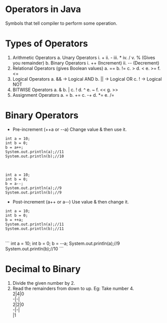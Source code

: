 # Operators in Java
Symbols that tell compiler to perform some operation.
# Types of Operators
1. Arithmetic Operators
    a. Unary Operators
        i. +
        ii. -
        iii. *
        iv. /
        v. % (Gives you remainder)
    b. Binary Operators
        i. ++ (Increment)
        ii. -- (Decrement)
2. Relational Operators (gives Boolean values)
    a. ==
    b. !=
    c. >
    d. <
    e. >=
    f. <=
3. Logical Operators
    a. && -> Logical AND
    b. || -> Logical OR
    c. ! -> Logical NOT
4. BITWISE Operators
    a. &
    b. |
    c. !
    d. ^
    e. ~
    f. <<
    g. >>
5. Assignment Operators
    a. =
    b. +=
    c. -+
    d. *=
    e. /=

# Binary Operators
- Pre-increment (++a or --a)
Change value & then use it.<br>
```
int a = 10;
int b = 0;
b = a++;
System.out.println(a);//11
System.out.println(b);//10
```
<br>

```
int a = 10;
int b = 0;
b = a--;
System.out.println(a);//9
System.out.println(b);//9
```

- Post-increment (a++ or a--)
Use value & then change it.<br>
```
int a = 10;
int b = 0;
b = ++a;
System.out.println(a);//11
System.out.println(b);//11
```
<br>
```
int a = 10;
int b = 0;
b = --a;
System.out.println(a);//9
System.out.println(b);//10
```

# Decimal to Binary
1. Divide the given number by 2.
2. Read the remainders from down to up.
Eg: Take number 4.<br>
2|4|0<br>
-|-|<br>
2|2|0<br>
-|-|<br>
 |1